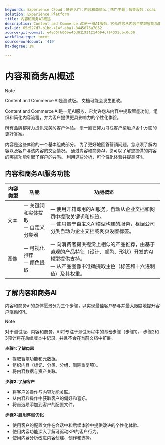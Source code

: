 ```yaml
---
keywords: Experience Cloud；快速入门；内容和商务ai；热门主题；智能服务；ccai
solution: Experience Platform
title: 内容和商务AI概述
description: Content and Commerce AI是一组AI服务，它允许您从内容中提取智能功能，组织、简化内容流程，并为客户提供更具影响力的个性化体验。
exl-id: 65c527d7-b1bd-414f-aba1-8445676a7052
source-git-commit: e4e30fb80be43d811921214094cf94331cbc0d38
workflow-type: tm+mt
source-wordcount: '419'
ht-degree: 1%

---
```


# 内容和商务AI概述

>[!NOTE]
>
>Content and Commerce AI是测试版。 文档可能会发生更改。

Content and Commerce AI是一组AI服务，它允许您从内容中提取智能功能，组织和简化内容流程，并为客户提供更具影响力的个性化体验。

所有品牌都努力提供完美的客户体验。 您一直在努力寻找客户接触点各个方面的更好答案。

内容是这些体验的一个基本组成部分。 为了更好地回答营销问题，您必须了解内容以及客户与该内容的交互情况。 通过内容和商务AI，您可以了解您提供的内容的哪些功能引起了客户的共鸣。 利用这些分析，可个性化体验并提高KPI。

## 内容和商务AI服务功能

| 内容类型 | 功能 | 功能概述 |
| --- | --- | --- |
| 文本 |  — 关键词和实体提取 <br> — 自定义分类器 |  — 使用开箱即用的AI服务，自动从企业文档和网页中提取关键词和标签。 <br>  — 使用基于自定义AI模型构建的服务，根据公司分类自动为企业文档或网页设置标签。 |
| 图像 |  — 可视化推荐 <br>  — 颜色提取 |  — 向消费者提供视觉上相似的产品推荐，由基于直观的产品特征（设计、颜色、形状）开发的AI模型提供支持。 <br>  — 从产品图像中准确提取主色（标签和十六进制值）及其权重。 |

## 了解内容和商务AI

内容和商务AI的总体愿景分为三个步骤，以实现最佳客户参与并最大限度地提升客户驱动KPI。

>[!NOTE]
>
>对于测试版、内容和商务，AI将专注于测试历程中的基础步骤（步骤1）。 步骤2和3预计将在后续版本中记录，并且不会在当前文档中扩展。

**步骤1:了解内容**
- 提取智能功能和元数据。
- 组织内容（标记、分类、分组、删除重复项）。
- 将内容数据与资产关联。

**步骤2:了解客户**
- 将客户的操作与内容功能关联。
- 从内容和操作中获取客户的偏好和喜好。
- 将首选项添加到客户的配置文件。

**步骤3:启用体验优化**
- 使用客户的配置文件在会话中和后续体验中提供改进的个性化体验。
- 使用内容功能深入了解可驱动KPI的客户行为。
- 使用内容分析改进内容创建、创作和选择。
